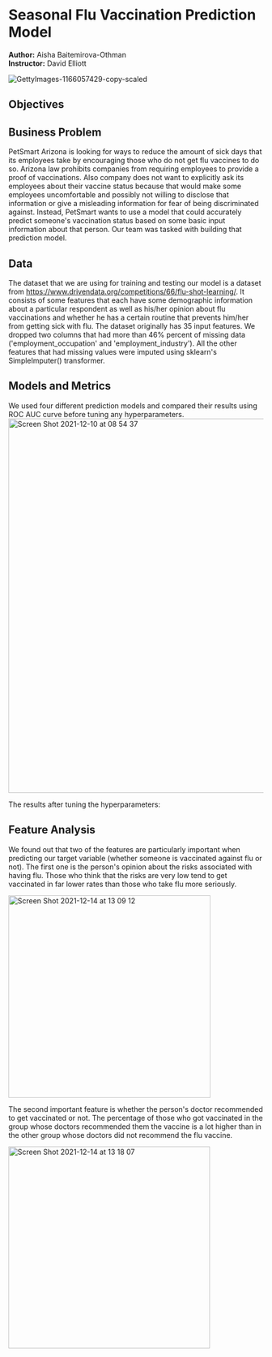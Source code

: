 # Seasonal Flu Vaccination Prediction Model
<p>
<b>Author:</b> Aisha Baitemirova-Othman
<br>
<b>Instructor:</b> David Elliott
</p>

![GettyImages-1166057429-copy-scaled](https://user-images.githubusercontent.com/92397144/145737018-1b3ded68-616c-4073-b139-2793121504b5.jpg)

## Objectives



## Business Problem
PetSmart Arizona is looking for ways to reduce the amount of sick days that its employees take by encouraging those who do not get flu vaccines to do so. Arizona law prohibits companies from requiring employees to provide a proof of vaccinations. Also company does not want to explicitly ask its employees about their vaccine status because that would make some employees uncomfortable and possibly not willing to disclose that information or give a misleading information for fear of being discriminated against. Instead, PetSmart wants to use a model that could accurately predict someone's vaccination status based on some basic input information about that person. Our team was tasked with building that prediction model. 

## Data
The dataset that we are using for training and testing our model is a dataset from https://www.drivendata.org/competitions/66/flu-shot-learning/. It consists of some features that each have some demographic information about a particular respondent as well as his/her opinion about flu vaccinations and whether he has a certain routine that prevents him/her from getting sick with flu. 
The dataset originally has 35 input features. We dropped two columns that had more than 46% percent of missing data ('employment_occupation' and 'employment_industry'). All the other features that had missing values were imputed using sklearn's SimpleImputer() transformer. 

## Models and Metrics
We used four different prediction models and compared their results using ROC AUC curve before tuning any hyperparameters. 
<img width="738" alt="Screen Shot 2021-12-10 at 08 54 37" src="https://user-images.githubusercontent.com/92397144/146062877-fa2ec38b-8b2b-42f8-aff1-c1f1c4818523.png">

The results after tuning the hyperparameters:

## Feature Analysis
We found out that two of the features are particularly important when predicting our target variable (whether someone is vaccinated against flu or not). The first one is the person's opinion about the risks associated with having flu. Those who think that the risks are very low tend to get vaccinated in far lower rates than those who take flu more seriously. 

<img width="399" alt="Screen Shot 2021-12-14 at 13 09 12" src="https://user-images.githubusercontent.com/92397144/146063750-c48cba31-70a7-46b3-8f8f-d398c0a864e1.png">

The second important feature is whether the person's doctor recommended to get vaccinated or not. The percentage of those who got vaccinated in the group whose doctors recommended them the vaccine is a lot higher than in the other group whose doctors did not recommend the flu vaccine. 

<img width="398" alt="Screen Shot 2021-12-14 at 13 18 07" src="https://user-images.githubusercontent.com/92397144/146064921-4242c90b-4d0f-41c6-8693-776da7bfc37e.png">



